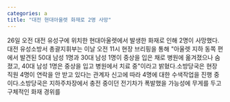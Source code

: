 ```yaml
---
categories: a
title: "대전 현대아울렛 화재로 2명 사망"
---
```

26일 오전 대전 유성구에 위치한 현대아울렛에서 발생한 화재로 인해 2명이 사망했다.대전 유성소방서 총괄지휘부는 이날 오전 11시 현장 브리핑을 통해 "아울렛 지하 동쪽 편에서 발견된 50대 남성 1명과 30대 남성 1명이 중상을 입은 채로 병원에 옮겨졌으나 숨졌고, 40대 남성 1명은 중상을 입고 병원에서 치료 중"이라고 밝혔다.소방당국은 현장 직원 4명이 연락을 안 받고 있다는 관계자 신고에 따라 4명에 대한 수색작업을 진행 중이다.소방당국은 지하주차장에서 충전 중이던 전기차가 폭발했을 가능성에 무게를 두고 구체적인 화재 경위를